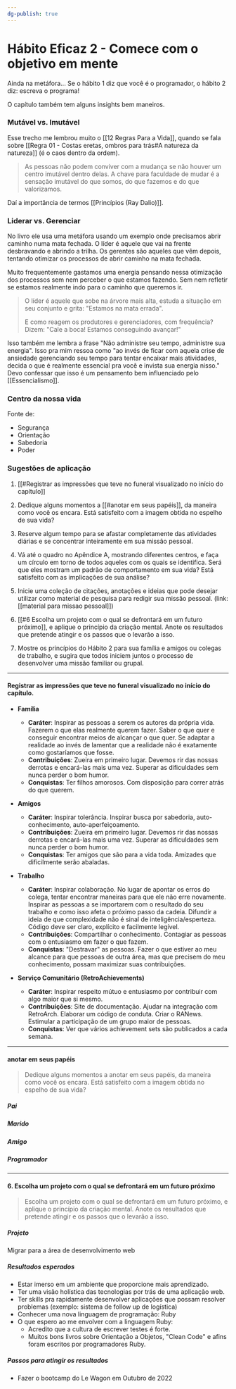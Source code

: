 ```yaml
---
dg-publish: true
---
```

# Hábito Eficaz 2 - Comece com o objetivo em mente

Ainda na metáfora... Se o hábito 1 diz que você é o programador, o hábito 2 diz: escreva o programa!

O capítulo também tem alguns insights bem maneiros.

### Mutável vs. Imutável

Esse trecho me lembrou muito o [[12 Regras Para a Vida]], quando se fala sobre [[Regra 01 - Costas eretas, ombros para trás#A natureza da natureza]] (é o caos dentro da ordem).

> As pessoas não podem conviver com a mudança se não houver um centro imutável dentro delas. A chave para faculdade de mudar é a sensação imutável do que somos, do que fazemos e do que valorizamos.

Daí a importância de termos [[Princípios (Ray Dalio)]].

### Liderar vs. Gerenciar

No livro ele usa uma metáfora usando um exemplo onde precisamos abrir caminho numa mata fechada. O líder é aquele que vai na frente desbravando e abrindo a trilha. Os gerentes são aqueles que vêm depois, tentando otimizar os processos de abrir caminho na mata fechada.

Muito frequentemente gastamos uma energia pensando nessa otimização dos processos sem nem perceber o que estamos fazendo. Sem nem refletir se estamos realmente indo para o caminho que queremos ir.

> O líder é aquele que sobe na árvore mais alta, estuda a situação em seu conjunto e grita: "Estamos na mata errada".
> 
> E como reagem os produtores e gerenciadores, com frequência? Dizem: "Cale a boca! Estamos conseguindo avançar!"

Isso também me lembra a frase "Não administre seu tempo, administre sua energia". Isso pra mim ressoa como "ao invés de ficar com aquela crise de ansiedade gerenciando seu tempo para tentar encaixar mais atividades, decida o que é realmente essencial pra você e invista sua energia nisso." Devo confessar que isso é um pensamento bem influenciado pelo [[Essencialismo]].

### Centro da nossa vida

Fonte de:

- Segurança
- Orientação
- Sabedoria
- Poder


### Sugestões de aplicação

1. [[#Registrar as impressões que teve no funeral visualizado no início do capítulo]]

2. Dedique alguns momentos a [[#anotar em seus papéis]], da maneira como você os encara. Está satisfeito com a imagem obtida no espelho de sua vida?

3. Reserve algum tempo para se afastar completamente das atividades diárias e se concentrar inteiramente em sua missão pessoal.

4. Vá até o quadro no Apêndice A, mostrando diferentes centros, e faça um círculo em torno de todos aqueles com os quais se identifica. Será que eles mostram um padrão de comportamento em sua vida? Está satisfeito com as implicações de sua análise?

5. Inicie uma coleção de citações, anotações e ideias que pode desejar utilizar como material de pesquisa para redigir sua missão pessoal. (link: [[material para missao pessoal]])

6. [[#6 Escolha um projeto com o qual se defrontará em um futuro próximo]], e aplique o princípio da criação mental. Anote os resultados que pretende atingir e os passos que o levarão a isso.

7. Mostre os princípios do Hábito 2 para sua família e amigos ou colegas de trabalho, e sugira que todos iniciem juntos o processo de desenvolver uma missão familiar ou grupal.


---


#### Registrar as impressões que teve no funeral visualizado no início do capítulo.

- **Família**
    - **Caráter**: Inspirar as pessoas a serem os autores da própria vida. Fazerem o que elas realmente querem fazer. Saber o que quer e conseguir encontrar meios de alcançar o que quer. Se adaptar a realidade ao invés de lamentar que a realidade não é exatamente como gostaríamos que fosse.
    - **Contribuições**: Zueira em primeiro lugar. Devemos rir das nossas derrotas e encará-las mais uma vez. Superar as dificuldades sem nunca perder o bom humor.
    - **Conquistas**: Ter filhos amorosos. Com disposição para correr atrás do que querem.
    
- **Amigos**
    - **Caráter**: Inspirar tolerância. Inspirar busca por sabedoria, auto-conhecimento, auto-aperfeiçoamento.
    - **Contribuições**: Zueira em primeiro lugar. Devemos rir das nossas derrotas e encará-las mais uma vez. Superar as dificuldades sem nunca perder o bom humor.
    - **Conquistas**: Ter amigos que são para a vida toda. Amizades que dificilmente serão abaladas.
    
- **Trabalho**
    - **Caráter**: Inspirar colaboração. No lugar de apontar os erros do colega, tentar encontrar maneiras para que ele não erre novamente. Inspirar as pessoas a se importarem com o resultado do seu trabalho e como isso afeta o próximo passo da cadeia. Difundir a ideia de que complexidade não é sinal de inteligência/esperteza. Código deve ser claro, explícito e facilmente legível.
    - **Contribuições**: Compartilhar o conhecimento. Contagiar as pessoas com o entusiasmo em fazer o que fazem.
    - **Conquistas**: "Destravar" as pessoas. Fazer o que estiver ao meu alcance para que pessoas de outra área, mas que precisem do meu conhecimento, possam maximizar suas contribuições.
    
- **Serviço Comunitário (RetroAchievements)**
    - **Caráter**: Inspirar respeito mútuo e entusiasmo por contribuir com algo maior que si mesmo.
    - **Contribuições**: Site de documentação. Ajudar na integração com RetroArch. Elaborar um código de conduta. Criar o RANews. Estimular a participação de um grupo maior de pessoas.
    - **Conquistas**: Ver que vários achievement sets são publicados a cada semana.

---

#### anotar em seus papéis

>  Dedique alguns momentos a anotar em seus papéis, da maneira como você os encara. Está satisfeito com a imagem obtida no espelho de sua vida?

##### Pai

##### Marido

##### Amigo

##### Programador




---

#### 6. Escolha um projeto com o qual se defrontará em um futuro próximo

> Escolha um projeto com o qual se defrontará em um futuro próximo, e aplique o princípio da criação mental. Anote os resultados que pretende atingir e os passos que o levarão a isso.

##### Projeto

Migrar para a área de desenvolvimento web


##### Resultados esperados

- Estar imerso em um ambiente que proporcione mais aprendizado.
- Ter uma visão holística das tecnologias por trás de uma aplicação web.
- Ter skills pra rapidamente desenvolver aplicações que possam resolver problemas (exemplo: sistema de follow up de logística)
- Conhecer uma nova linguagem de programação: Ruby
- O que espero ao me envolver com a linguagem Ruby:
    - Acredito que a cultura de escrever testes é forte.
    - Muitos bons livros sobre Orientação a Objetos, "Clean Code" e afins foram escritos por programadores Ruby.


##### Passos para atingir os resultados
- Fazer o bootcamp do Le Wagon em Outubro de 2022

